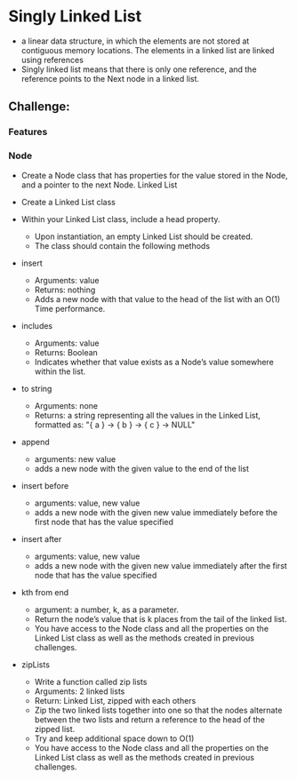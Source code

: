 # Singly Linked List

- a linear data structure, in which the elements are not stored at contiguous memory locations. The elements in a linked list are linked using
references
- Singly linked list means that there is only one reference, and the reference points to the Next node in a linked list.

## Challenge:

### Features

### Node
* Create a Node class that has properties for the value stored in the Node, and a pointer to the next Node.
Linked List
* Create a Linked List class
* Within your Linked List class, include a head property.
    * Upon instantiation, an empty Linked List should be created.
    * The class should contain the following methods
* insert
    * Arguments: value
    * Returns: nothing
    * Adds a new node with that value to the head of the list with an O(1) Time performance.
* includes
    * Arguments: value
    * Returns: Boolean
    * Indicates whether that value exists as a Node’s value somewhere within the list.
* to string
    * Arguments: none
    * Returns: a string representing all the values in the Linked List, formatted as:
 "{ a } -> { b } -> { c } -> NULL"

* append
  * arguments: new value
  * adds a new node with the given value to the end of the list
* insert before
  * arguments: value, new value
  * adds a new node with the given new value immediately before the first node that has the value specified
* insert after
  * arguments: value, new value
  * adds a new node with the given new value immediately after the first node that has the value specified


* kth from end
  * argument: a number, k, as a parameter.
  * Return the node’s value that is k places from the tail of the linked list.
  * You have access to the Node class and all the properties on the Linked List class as well as the methods created in previous challenges.



* zipLists
  * Write a function called zip lists
  * Arguments: 2 linked lists
  * Return: Linked List, zipped with each others
  * Zip the two linked lists together into one so that the nodes alternate between the two lists and return a          reference to the head of the zipped list.
  * Try and keep additional space down to O(1)
  * You have access to the Node class and all the properties on the Linked List class as well as the methods created in previous challenges.
